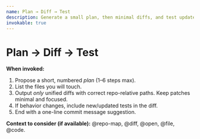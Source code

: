 ```yaml
---
name: Plan → Diff → Test
description: Generate a small plan, then minimal diffs, and test updates.
invokable: true
---
```


# Plan → Diff → Test

**When invoked:**
1. Propose a short, numbered *plan* (1–6 steps max).
2. List the files you will touch.
3. Output *only* unified diffs with correct repo-relative paths. Keep patches minimal and focused.
4. If behavior changes, include new/updated tests in the diff.
5. End with a one-line commit message suggestion.

**Context to consider (if available):** @repo-map, @diff, @open, @file, @code.
